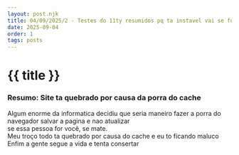 ```yaml
---
layout: post.njk
title: 04/09/2025/2 - Testes do 11ty resumidos pq ta instavel vai se fuderrrrr
date: 2025-09-04
order: 1
tags: posts
---
```

# {{ title }}

### Resumo: Site ta quebrado por causa da porra do cache 

Algum enorme da informatica decidiu que seria maneiro fazer a porra do navegador salvar a pagina e nao atualizar \
se essa pessoa for você, se mate. \
Meu troço todo ta quebrado por causa do cache e eu to ficando maluco \
Enfim a gente segue a vida e tenta consertar
